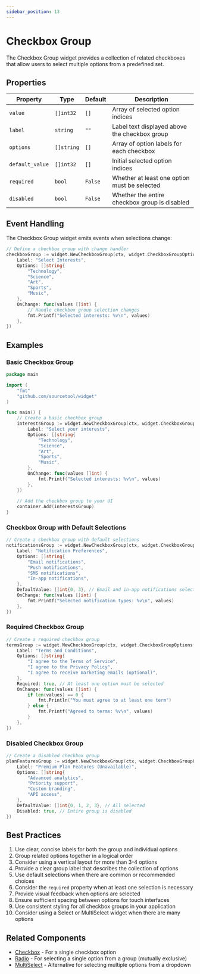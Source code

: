 ```yaml
---
sidebar_position: 13
---
```


# Checkbox Group

The Checkbox Group widget provides a collection of related checkboxes that allow users to select multiple options from a predefined set.

## Properties

| Property | Type | Default | Description |
|----------|------|---------|-------------|
| `value` | `[]int32` | `[]` | Array of selected option indices |
| `label` | `string` | `""` | Label text displayed above the checkbox group |
| `options` | `[]string` | `[]` | Array of option labels for each checkbox |
| `default_value` | `[]int32` | `[]` | Initial selected option indices |
| `required` | `bool` | `False` | Whether at least one option must be selected |
| `disabled` | `bool` | `False` | Whether the entire checkbox group is disabled |

## Event Handling

The Checkbox Group widget emits events when selections change:

```go
// Define a checkbox group with change handler
checkboxGroup := widget.NewCheckboxGroup(ctx, widget.CheckboxGroupOptions{
    Label: "Select Interests",
    Options: []string{
        "Technology",
        "Science",
        "Art",
        "Sports",
        "Music",
    },
    OnChange: func(values []int) {
        // Handle checkbox group selection changes
        fmt.Printf("Selected interests: %v\n", values)
    },
})
```

## Examples

### Basic Checkbox Group

```go
package main

import (
    "fmt"
    "github.com/sourcetool/widget"
)

func main() {
    // Create a basic checkbox group
    interestsGroup := widget.NewCheckboxGroup(ctx, widget.CheckboxGroupOptions{
        Label: "Select your interests",
        Options: []string{
            "Technology",
            "Science",
            "Art",
            "Sports",
            "Music",
        },
        OnChange: func(values []int) {
            fmt.Printf("Selected interests: %v\n", values)
        },
    })
    
    // Add the checkbox group to your UI
    container.Add(interestsGroup)
}
```

### Checkbox Group with Default Selections

```go
// Create a checkbox group with default selections
notificationsGroup := widget.NewCheckboxGroup(ctx, widget.CheckboxGroupOptions{
    Label: "Notification Preferences",
    Options: []string{
        "Email notifications",
        "Push notifications",
        "SMS notifications",
        "In-app notifications",
    },
    DefaultValue: []int{0, 3}, // Email and in-app notifications selected by default
    OnChange: func(values []int) {
        fmt.Printf("Selected notification types: %v\n", values)
    },
})
```

### Required Checkbox Group

```go
// Create a required checkbox group
termsGroup := widget.NewCheckboxGroup(ctx, widget.CheckboxGroupOptions{
    Label: "Terms and Conditions",
    Options: []string{
        "I agree to the Terms of Service",
        "I agree to the Privacy Policy",
        "I agree to receive marketing emails (optional)",
    },
    Required: true, // At least one option must be selected
    OnChange: func(values []int) {
        if len(values) == 0 {
            fmt.Println("You must agree to at least one term")
        } else {
            fmt.Printf("Agreed to terms: %v\n", values)
        }
    },
})
```

### Disabled Checkbox Group

```go
// Create a disabled checkbox group
planFeaturesGroup := widget.NewCheckboxGroup(ctx, widget.CheckboxGroupOptions{
    Label: "Premium Plan Features (Unavailable)",
    Options: []string{
        "Advanced analytics",
        "Priority support",
        "Custom branding",
        "API access",
    },
    DefaultValue: []int{0, 1, 2, 3}, // All selected
    Disabled: true, // Entire group is disabled
})
```

## Best Practices

1. Use clear, concise labels for both the group and individual options
2. Group related options together in a logical order
3. Consider using a vertical layout for more than 3-4 options
4. Provide a clear group label that describes the collection of options
5. Use default selections when there are common or recommended choices
6. Consider the `required` property when at least one selection is necessary
7. Provide visual feedback when options are selected
8. Ensure sufficient spacing between options for touch interfaces
9. Use consistent styling for all checkbox groups in your application
10. Consider using a Select or MultiSelect widget when there are many options

## Related Components

- [Checkbox](./checkbox) - For a single checkbox option
- [Radio](./radio) - For selecting a single option from a group (mutually exclusive)
- [MultiSelect](./multi-select) - Alternative for selecting multiple options from a dropdown
